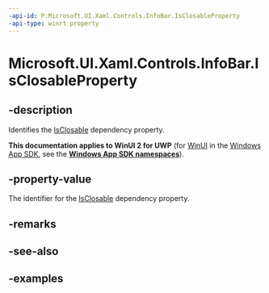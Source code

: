 ```yaml
---
-api-id: P:Microsoft.UI.Xaml.Controls.InfoBar.IsClosableProperty
-api-type: winrt property
---
```


# Microsoft.UI.Xaml.Controls.InfoBar.IsClosableProperty

<!--
public static Windows.UI.Xaml.DependencyProperty IsClosableProperty { get; }
-->


## -description
Identifies the [IsClosable](infobar_isclosable.md) dependency property.

**This documentation applies to WinUI 2 for UWP** (for [WinUI](/windows/apps/winui/winui3/) in the [Windows App SDK](/windows/apps/windows-app-sdk/), see the **[Windows App SDK namespaces](/windows/windows-app-sdk/api/winrt/)**).

## -property-value
The identifier for the [IsClosable](infobar_isclosable.md) dependency property.

## -remarks

## -see-also

## -examples


